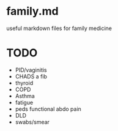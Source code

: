 # family.md
useful markdown files for family medicine

# TODO
- PID/vaginitis
- CHADS a fib
- thyroid
- COPD
- Asthma
- fatigue
- peds functional abdo pain
- DLD
- swabs/smear
